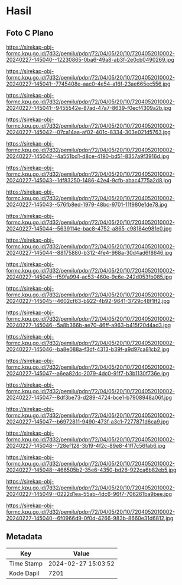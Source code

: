 # Hasil

## Foto C Plano

https://sirekap-obj-formc.kpu.go.id/7d32/pemilu/pdpr/72/04/05/20/10/7204052010002-20240227-145040--12230865-0ba6-49a8-ab3f-2e0cb0490269.jpg

https://sirekap-obj-formc.kpu.go.id/7d32/pemilu/pdpr/72/04/05/20/10/7204052010002-20240227-145041--7745408e-aac0-4e54-a16f-23ae665ec556.jpg

https://sirekap-obj-formc.kpu.go.id/7d32/pemilu/pdpr/72/04/05/20/10/7204052010002-20240227-145041--9455542e-87ad-47a7-8639-f0ecf4309a2b.jpg

https://sirekap-obj-formc.kpu.go.id/7d32/pemilu/pdpr/72/04/05/20/10/7204052010002-20240227-145042--07ca14aa-af02-401c-8334-303e021d5763.jpg

https://sirekap-obj-formc.kpu.go.id/7d32/pemilu/pdpr/72/04/05/20/10/7204052010002-20240227-145042--4a551bd1-d8ce-4190-bd51-8357a9f3916d.jpg

https://sirekap-obj-formc.kpu.go.id/7d32/pemilu/pdpr/72/04/05/20/10/7204052010002-20240227-145043--1df83250-1486-42e4-9cfb-abac4775a2d8.jpg

https://sirekap-obj-formc.kpu.go.id/7d32/pemilu/pdpr/72/04/05/20/10/7204052010002-20240227-145043--576fb8ed-1979-48bc-9701-11f980e1de78.jpg

https://sirekap-obj-formc.kpu.go.id/7d32/pemilu/pdpr/72/04/05/20/10/7204052010002-20240227-145044--5639114e-bac8-4752-a865-c98184e981e0.jpg

https://sirekap-obj-formc.kpu.go.id/7d32/pemilu/pdpr/72/04/05/20/10/7204052010002-20240227-145044--88175880-b312-4fe4-968a-30d4ad6f8646.jpg

https://sirekap-obj-formc.kpu.go.id/7d32/pemilu/pdpr/72/04/05/20/10/7204052010002-20240227-145045--f59fa994-ac53-460e-9c6e-242d053fb085.jpg

https://sirekap-obj-formc.kpu.go.id/7d32/pemilu/pdpr/72/04/05/20/10/7204052010002-20240227-145045--4602cf63-b922-4b92-9641-3729c48f1ff2.jpg

https://sirekap-obj-formc.kpu.go.id/7d32/pemilu/pdpr/72/04/05/20/10/7204052010002-20240227-145046--5a8b366b-ae70-46ff-a963-b415f20d4ad3.jpg

https://sirekap-obj-formc.kpu.go.id/7d32/pemilu/pdpr/72/04/05/20/10/7204052010002-20240227-145046--ba8e088a-f3df-4313-b39f-a9d97ca81cb2.jpg

https://sirekap-obj-formc.kpu.go.id/7d32/pemilu/pdpr/72/04/05/20/10/7204052010002-20240227-145047--a6ea82dc-2079-4dc0-91f7-b3b1130f736e.jpg

https://sirekap-obj-formc.kpu.go.id/7d32/pemilu/pdpr/72/04/05/20/10/7204052010002-20240227-145047--8df3be73-d289-4724-bce1-b7908948a06f.jpg

https://sirekap-obj-formc.kpu.go.id/7d32/pemilu/pdpr/72/04/05/20/10/7204052010002-20240227-145047--b6972811-9490-473f-a3c1-7277871d6ca9.jpg

https://sirekap-obj-formc.kpu.go.id/7d32/pemilu/pdpr/72/04/05/20/10/7204052010002-20240227-145048--728ef128-3b19-4f2c-89e8-41ff7c56fab6.jpg

https://sirekap-obj-formc.kpu.go.id/7d32/pemilu/pdpr/72/04/05/20/10/7204052010002-20240227-145048--466505b2-35e6-4350-bd26-922ca6b82eb5.jpg

https://sirekap-obj-formc.kpu.go.id/7d32/pemilu/pdpr/72/04/05/20/10/7204052010002-20240227-145049--0222d1ea-55ab-4dc6-96f7-706261ba9bee.jpg

https://sirekap-obj-formc.kpu.go.id/7d32/pemilu/pdpr/72/04/05/20/10/7204052010002-20240227-145040--6f0966d9-0f0d-4266-983b-8660e31d6812.jpg


## Metadata

| Key        | Value               |
| ---------- | ------------------- |
| Time Stamp | 2024-02-27 15:03:52 |
| Kode Dapil | 7201                |



